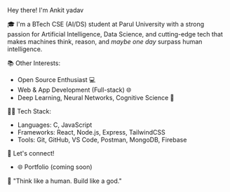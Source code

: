 Hey there! I'm Ankit yadav

🎓 I'm a BTech CSE (AI/DS) student at Parul University with a strong passion for Artificial Intelligence, Data Science, and cutting-edge tech that makes machines think, reason, and *maybe one day* surpass human intelligence.


📚 Other Interests:
- Open Source Enthusiast 💻
- Web & App Development (Full-stack) 🌐
- Deep Learning, Neural Networks, Cognitive Science 🧬

👨‍💻 Tech Stack:
- Languages: C, JavaScript
- Frameworks: React, Node.js, Express, TailwindCSS
- Tools: Git, GitHub, VS Code, Postman, MongoDB, Firebase

🔗 Let's connect!
- 🌐 Portfolio (coming soon)

📌 "Think like a human. Build like a god."
